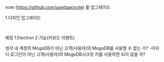 note (https://github.com/userbae/note) 를 업그레이드

1.디자인 업그레이드


<br />





예정
1.Electron
2.기능(키보드 이벤트)

 
생각 
내 계정의 MogoDB가 아닌 고객(사용자)의 MogoDB를 사용할 수 없는 가?
-아이디 로그인이 아닌 고객(사용자)의 MogoDB시크릿 키를 사용하면 되지 않을 까?
